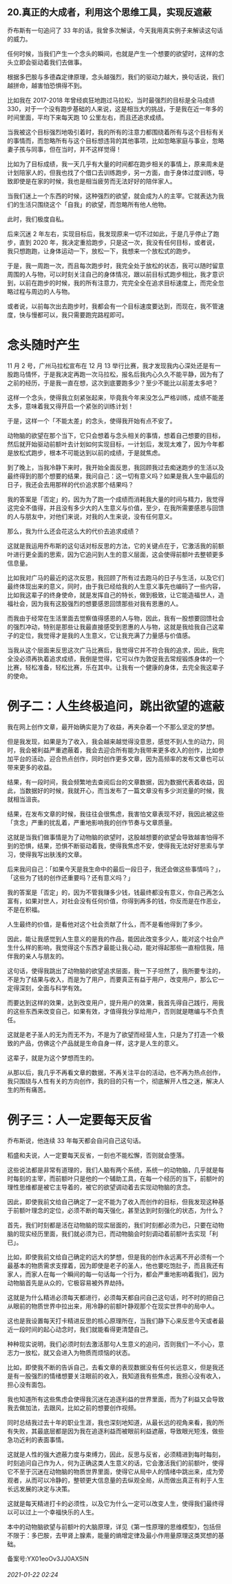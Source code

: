 ## 20.真正的大成者，利用这个思维工具，实现反遮蔽
乔布斯有一句追问了 33 年的话，我曾多次解读，今天我用真实例子来解读这句话的威力。


任何时候，当我们产生一个念头的瞬间，也就是产生一个想要的欲望时，这样的念头立即会驱动着我们去做事。


根据多巴胺与多德森定律原理，念头越强烈，我们的驱动力越大，换句话说，我们越拼命，越害怕恐惧得不到。


比如我在 2017-2018 年曾经疯狂地跑过马拉松，当时最强烈的目标是全马成绩 330，对于一个没有跑步基础的人来说，这是相当大的挑战，于是我在近一年多的时间里面，平均下来每天跑 10 公里左右，而且还追求成绩。


当我被这个目标强烈地吸引着时，我的所有的注意力都围绕着所有与这个目标有关的事情而，而忽略所有与这个目标想违背的其他事项，比如忽略家庭与事业，忽略妻子孩与同事，但在当时，并不这样觉得！


比如为了目标成绩，我一天几乎有大量的时间都在跑步相关的事情上，原来周未是计划陪家人的，但我也找了个借口去训练跑步，另一方面，由于身体过度训练，导致即使是在家的时候，我也是相当疲劳而无法好好的陪伴家人。


当我们迷上一个东西的时候，这种强烈的欲望，就会成为人的主宰。它就表达为我们的生活只围绕这个「自我」的欲望，而忽略所有他人他物。


此时，我们极度自私。


后来沉迷 2 年左右，实现目标后，我发现原来一切不过如此，于是几乎停止了跑步，直到 2020 年，我决定重拾跑步，只是这一次，我没有任何目标，或者说，我只想跑跑，让身体运动一下，放松一下，我想来一个放松式的跑步。


于是，我一周跑一次，而且每次跑步时，我完全处于放松的状态，我可以随时留意周围的人与物，可以时刻关注自己的身体情况，跟以前目标式跑步相比，我才意识到，以前在跑步的时候，我的所有注意力，完完全全在追求目标速度上，而完全忽略过程与周边的人与物。


或者说，以前每次出去跑步时，我都会有一个目标速度要达到，而现在，我不管速度，快与慢都可以，我只需要跑完路程即可。


念头随时产生
======


11 月 2 号，广州马拉松宣布在 12 月 13 举行比赛，我才发现我内心深处还是有一股跑马情怀，于是我决定再跑一次马拉松，报名后我内心久久不能平静，因为有了之前的经历，于是我一直在想，这次到底要跑多少？至少不能比以前差太多吧？


这样一个念头，使得我立刻紧张起来，毕竟我今年来没怎么严格训练，成绩不能差太多，意味着我又得开启一个紧张的训练计划！


于是，这样一个「不能太差」的念头，使得我开始有点不安了。


动物脑的欲望在那个当下，它只会想着与念头相关的事情，想着自己想要的目标，然后就开始驱动前额叶去计划如何实现目标，一计划后，发现太难了，因为今年都是放松式跑步，根本不可能达到以前的成绩，于是就焦虑。


到了晚上，当我冷静下来时，我开始全面反思，我回顾我过去痴迷跑步的生活以及最终得到的那个想要的结果，我问自己：这一切有意义吗？如果是我人生中最后的日子，我还会去用那样的代价追求那个结果吗？


我的答案是「否定」的，因为为了跑一个成绩而消耗我大量的时间与精力，我觉得这完全不值得，并且没有多少大的人生意义与价值，至少，在我所需要感恩与回馈的人与朋友中，对他们来说，对我的人生来说，没有任何意义。


那么，我为什么还会花这么大的代价去追求成绩？


这就是我运用乔布斯的这句话对标反思的方法，它的关键点在于，它激活我的前额叶进行更全面的思索，因为它追问到人生的意义层面，这会使得前额叶去整顿更多信息量。


比如我对广马的最近的这次反思，我回顾了所有过去跑马的日子与生活，以及它们最终体现出来的意义，同时，由于我已经给我的人生意义事先也编码了一些内容，比如我这辈子的终身使命，就是发挥自己的特长，做到极致，让它能造福世人，造福社会，因为我有这股强烈的想要感恩回馈那些对我有恩惠的人。


而我由于经常在生活里面去觉察值得感恩的人与物，因此，我有一股想要回馈社会的强烈冲动，特别是那些让我最直接感受到恩惠的人与物，这就是我给我自己这辈子的定位，我觉得才是我的人生意义，它让我充满了力量感与价值感。


当我从这个层面来反思这次广马比赛后，我觉得它并不符合我的追求，因此，我完全没必须再执着追求成绩，我倒是觉得，它可以作为敦促我去常规锻炼身体的一个比赛，轻松准备，轻松比赛，乐在其中。让我有一个健康的身体，去完全我这辈子的使命。


例子二：人生终极追问，跳出欲望的遮蔽
==================


我在网上创作文章，最开始确实是为了收益，再夹杂着一个不那么坚定的梦想。


但是我发现，如果是为了收入，我会越来越觉得没意思，感觉不到人生的动力，同时，我会被利益严重遮蔽着，我会去迎合所有能为我带来更多收入的创作，比如参加平台的活动，迎合热点创作，同时创作更多文章，因为高频率的发布文章也可以带来更多的收益。


结果，有一段时间，我会频繁地去查阅后台的文章数据，因为数据代表着收益，因此，当数据好的时候，我就开心，而当发布了一篇文章没有多少浏览量的时候，我就相当沮丧。


结果，在发布文章的时候，我往往会很焦虑，我害怕文章表现不好，我因此被这些「贪念」严重的扰乱着，严重地影响我的创作节奏与文章质量。


这就是当我们做事情是为了动物脑的欲望时，这股越想要的欲望会导致越害怕得不到的恐惧，结果，恐惧不断驱动着我，使得我焦虑不安，使得我无法好好思索与学习，使得我写出肤浅的文章。


后来我问自己：「如果今天是我生命中的最后一段日子，我还会做这些事情吗？」，「这些为了钱的创作还重要吗？还有意义吗？」


我的答案是「否定」的，因为不管我赚多少钱，钱最终都没有意义，你自己再怎么富有，如果对世人，对社会没有任何价值，你得到再多的钱，你反而是在作恶业，不是在积福。


人生最终的价值，是看他对这个社会贡献了什么，而不是看他得到了多少。


因此，能让我感觉到人生意义的是我的作品，能因此改变多少人，能对这个社会产生什么样的影响，我觉得这个东西才最能让我心动，能对得起那些一直相信我，陪伴我的亲人与朋友的。


这句话，使得我跳出了动物脑的欲望追求层面，我一下子坦然了，我所要专注的，不是为了结果与收入，而是为了用户，而要真正有益于用户，改变用户，那么它一定得深刻，全面与科学有效。


而要达到这样的效果，达到改变用户，提升用户的效果，我首先得自己践行，用我的这些东西来改变自己，如果有效，才值得我分享给用户，否则就是瞎编与不负责任。


这就是老子圣人的无为而无不为，不是为了欲望而经营人生，只是为了打造一个极致的产品，仿佛这个产品就是生命自身一样，这才是人生的意义。


这辈子，就是为这个梦想而生的。


从那以后，我几乎不再看文章的数据，不再关注平台的活动，也不再为热点创作，我只围绕与人性有关的方向创作，我的目的只有一个，彻底解开人性之迷，解决人生的所有痛苦。


例子三：人一定要每天反省
============


乔布斯说，他连续 33 年每天都会自问自己这句话。


稻盛和夫说，人一定要每天反省，一刻也不能松懈，否则就会堕落。


这些说法都是非常有道理的，我们人脑有两个系统，系统一的动物脑，几乎就是每时每刻的主宰，而前额叶只是他的一个辅助工具，在每一个经历的当下，前额叶的理性思维都是被它主导着的，被它的欲望调动着去实现动物脑的贪念。


因此，即使我前文给自己确定了一定不能为了收入而创作的目标，但我发现这种基于前额叶理念的定位，必须不断的每天强化，甚至达到时刻强化的状态，为什么？


首先，我们时刻都是活在动物脑的现实层面的，我们时刻都必须为已，只要在动物脑的现实经历里面，我们就必须为已，而动物脑会时刻调动着前额叶去实现「利已」。


比如，即使我前文给自己确定的远大的梦想，但是我的创作永远离不开必须有一个最基本的物质需求支撑着，因为即使是老子的圣人，他也要吃饱肚子，而且我还有家人，而家人在每一个瞬间的每一句话每一个行为，都会严重地影响着我们，因为动物脑首先是从众的，它极容易被外界劫持。


这就是为什么精进必须每天都进行，必须每天都自问自己这句话，时不时的把自己从眼前的物质世界中拉出来，用冷静的前额叶静观那个在现实世界中的局中人。


这也是我设置每天打卡精进反思的核心原理所在，当我们静下心来反思今天或者最近一段时间的起心动念时，我们就能看得更清楚自己。


种种现实说明，我们必须时刻去激活那句人生意义的追问，否则我们一不小心，意志力一放松，就又会进入为物质而烦恼的状态。


比如，即使我不断的告诉自己，去看文章的表现数据没有任何长远意义，但是我还是有一股强烈的情绪想要关注眼前的收入，我知道我有些焦虑，我担心没有收入，担心没有面包。


我也知道所有这些焦虑会使得我沉迷在追逐利益的世界里面，而为了利益又会导致我去做加法，去跟风，比如之前的想要创作视频。


同时总结我过去十年的职业生涯，我也深刻地知道，从最长远的视角来看，我的所有失败，其最底层都是因为我在追逐利益而被眼前利益遮蔽，导致眼光短浅，做些急功近利的表面事情。


这就是人性的强大遮蔽力度与束缚力，因此，反思与反省，必须精进到每时每刻，时刻追问自己作为人，何为正确这类人生意义的话，它会激活我们的前额叶，使得它不至于沉迷在动物脑的物质世界里面，使得它从局中人的情绪中跳出来，成为旁观者，从而可以冷静的，整顿更大信息量的去纵观全局，从而做出真正有利于人生长远发展的决定与决策。


这就是每天精进打卡的必须性，以及它为什么一定可以改变人生，使得我们最终得以可以过上一个幸福快乐的人生。


本中的动物脑欲望与前额叶的大脑原理，详见《第一性原理的思维模型》，包括但不限于：多巴胺，去甲肾上腺素，能量的熵增定律及最小作用量原理这类冥想的基础。


备案号:YX01eoOv3JJ0AX5lN


###### 2021-01-22 02:24
